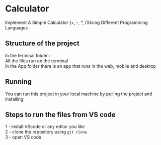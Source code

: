 # Calculator
Implement A Simple Calculator (+, -, *, /)Using Different Programming Languages 

## Structure of the project
In the terminal folder : \
All the files run on the terminal\
In the App folder there is an app that runs in the web, mobile and desktop

## Running 
You can run this project in your local machine by pulling the project and installing 

## Steps to run the files from VS code
 1 - install VScode or any editor you like \
 2 - clone the repository using `git clone` \
 3 - open VS code 





